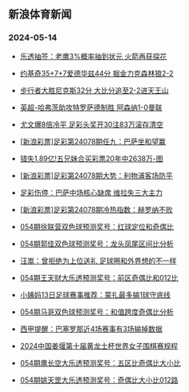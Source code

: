 ## 新浪体育新闻 
### 2024-05-14

+ [乐透抽签：老鹰3%概率抽到状元 火箭再获探花](https://sports.sina.com.cn/basketball/nba/2024-05-13/doc-inauzsqm5505235.shtml)

+ [约基奇35+7+7爱德华兹44分 掘金力克森林狼2-2](https://sports.sina.com.cn/basketball/nba/2024-05-13/doc-inavacef5328292.shtml)

+ [步行者大胜尼克斯32分 大比分追至2-2进天王山](https://sports.sina.com.cn/basketball/nba/2024-05-13/doc-inauzsqp2279216.shtml)

+ [英超-哈弗茨助攻特罗萨德制胜 阿森纳1-0曼联](https://sports.sina.com.cn/g/pl/2024-05-13/doc-inauzsqm5518714.shtml)

+ [尤文爆8倍冷平 足彩头奖开30注83万滚存清空](https://sports.sina.com.cn/l/2024-05-13/doc-inauzsqm5509205.shtml)

+ [[新浪彩票]足彩第24078期任九：巴萨坐和望赢](https://sports.sina.com.cn/l/2024-05-13/doc-inauzsqp2287162.shtml)

+ [错失1.89亿!五兄妹合买彩票20年中2638万-图](https://sports.sina.com.cn/l/2024-05-13/doc-inauzsqp2282659.shtml)

+ [[新浪彩票]足彩第24078期大势：利物浦客场防平](https://sports.sina.com.cn/l/2024-05-13/doc-inauzsqp2286798.shtml)

+ [足彩伤停：巴萨中场核心缺席 维拉失三大主力](https://sports.sina.com.cn/l/2024-05-13/doc-inavacef5328812.shtml)

+ [[新浪彩票]足彩第24078期冷热指数：赫罗纳不败](https://sports.sina.com.cn/l/2024-05-13/doc-inauzsqp2288782.shtml)

+ [054期徐联营双色球预测奖号：红球定位和奇偶比](https://sports.sina.com.cn/l/2024-05-13/doc-inavacei2138693.shtml)

+ [054期郭佳双色球预测奖号：龙头凤尾区间比分析](https://sports.sina.com.cn/l/2024-05-13/doc-inavacef5361215.shtml)

+ [汪嵩：曾拒绝为上位送礼 足球圈和外界想的不一样](https://sports.sina.com.cn/china/2024-05-13/doc-inavauah2211508.shtml)

+ [054期王天财大乐透预测奖号：前区奇偶比和012比](https://sports.sina.com.cn/l/2024-05-13/doc-inavapum9073712.shtml)

+ [小姨妈13日足球赛事推荐：蒙扎最多输1球守底线](https://sports.sina.com.cn/l/2024-05-13/doc-inavayke2112234.shtml)

+ [054期马哥双色球预测奖号：和值跨度奇偶比分析](https://sports.sina.com.cn/l/2024-05-13/doc-inavapuk2300386.shtml)

+ [西甲提醒：巴塞罗那近4场赛事有3场输掉数据](https://sports.sina.com.cn/l/2024-05-13/doc-inauzsqp2290818.shtml)

+ [2024中国姜堰第十届黄龙士杯世界女子围棋赛规程](https://sports.sina.com.cn/go/2024-05-13/doc-inauzwwm2182450.shtml)

+ [054期鹰长空大乐透预测奖号：五区比奇偶比大小比](https://sports.sina.com.cn/l/2024-05-13/doc-inavaptz5174698.shtml)

+ [054期姚天罡大乐透预测奖号：奇偶比大小比012路](https://sports.sina.com.cn/l/2024-05-13/doc-inavapuk2294686.shtml)

